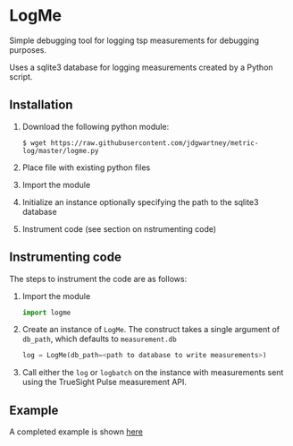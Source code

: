 # LogMe

Simple debugging tool for logging tsp measurements for debugging purposes.

Uses a sqlite3 database for logging measurements created by a Python
script.

## Installation

1. Download the following python module:

    ```
    $ wget https://raw.githubusercontent.com/jdgwartney/metric-log/master/logme.py
    ```

2. Place file with existing python files

3. Import the module

4. Initialize an instance optionally specifying the path to the
sqlite3 database

3. Instrument code (see section on nstrumenting code)

## Instrumenting code

The steps to instrument the code are as follows:

1. Import the module

    ```python
    import logme
    ```

2. Create an instance of `LogMe`. The construct takes a single argument of `db_path`,
which defaults to `measurement.db`

    ```python
    log = LogMe(db_path=<path to database to write measurements>)
    ```

3. Call either the `log` or `logbatch` on the instance with measurements
sent using the TrueSight Pulse measurement API.

## Example

A completed example is shown [here](blob/master/send_log.py)



